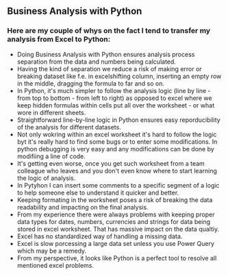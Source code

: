 <h2>Business Analysis with Python</h2>
<h3>Here are my couple of whys on the fact I tend to transfer my analysis from Excel to Python:</h3>
<ul>
  <li>Doing Business Analysis with Python ensures analysis process separation from the data and numbers being calculated.</li>
  <li>Having the kind of separation we reduce a risk of making error or breaking dataset like f.e. in excelshifting column, inserting an empty row in the middle, dragging the formula to far and so on.</li>
  <li>In Python, it's much simpler to follow the analysis logic (line by line - from top to bottom - from left to right) as opposed to excel where we keep hidden formulas within cells put all over the worksheet - or what wore in different sheets.</li>
  <li>Straightforward line-by-line logic in Python ensures easy reporducibility of the analysis for different datasets.</li>
  <li>Not only wokring within an excel worksheet it's hard to follow the logic byt it's really hard to find some bugs or to enter some modifications. In python debugging is very easy and any modifications can be done by modifiing a line of code.</li>
  <li>It's getting even worse, once you get such worksheet from a team colleague who leaves and you don't even know where to start learning the logic of analysis.</li>
  <li>In Pytyhon I can insert some comments to a specific segment of a logic to help someone else to understand it quicker and better.</li>
  <li>Keeping formating in the worksheet poses a risk of breaking the data readability and impacting on the final analysis.</li>
  <li>From my experience there were always problems with keeping proper data types for dates, numbers, currencies and strings for data being stored in excel worksheet. That has massive impact on the data qualtiy.</li>
  <li>Excel has no standardized way of handling a missing data.</li>
  <li>Excel is slow porcessing a large data set unless you use Power Query which may be a remedy.</li>
  <li>From my perspective, it looks like Python is a perfect tool to resolve all mentioned excel problems.</li>
</ul>
